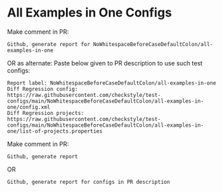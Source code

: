 # All Examples in One Configs
Make comment in PR:
```
Github, generate report for NoWhitespaceBeforeCaseDefaultColon/all-examples-in-one
```
OR as alternate:
Paste below given to PR description to use such test configs:
```
Report label: NoWhitespaceBeforeCaseDefaultColon/all-examples-in-one
Diff Regression config: https://raw.githubusercontent.com/checkstyle/test-configs/main/NoWhitespaceBeforeCaseDefaultColon/all-examples-in-one/config.xml
Diff Regression projects: https://raw.githubusercontent.com/checkstyle/test-configs/main/NoWhitespaceBeforeCaseDefaultColon/all-examples-in-one/list-of-projects.properties
```
Make comment in PR:
```
Github, generate report
```
OR
```
Github, generate report for configs in PR description
```
